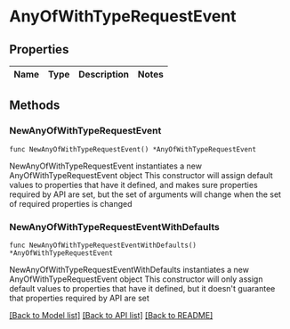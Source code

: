 # AnyOfWithTypeRequestEvent

## Properties

Name | Type | Description | Notes
------------ | ------------- | ------------- | -------------

## Methods

### NewAnyOfWithTypeRequestEvent

`func NewAnyOfWithTypeRequestEvent() *AnyOfWithTypeRequestEvent`

NewAnyOfWithTypeRequestEvent instantiates a new AnyOfWithTypeRequestEvent object
This constructor will assign default values to properties that have it defined,
and makes sure properties required by API are set, but the set of arguments
will change when the set of required properties is changed

### NewAnyOfWithTypeRequestEventWithDefaults

`func NewAnyOfWithTypeRequestEventWithDefaults() *AnyOfWithTypeRequestEvent`

NewAnyOfWithTypeRequestEventWithDefaults instantiates a new AnyOfWithTypeRequestEvent object
This constructor will only assign default values to properties that have it defined,
but it doesn't guarantee that properties required by API are set


[[Back to Model list]](../README.md#documentation-for-models) [[Back to API list]](../README.md#documentation-for-api-endpoints) [[Back to README]](../README.md)


